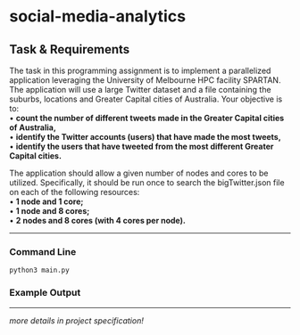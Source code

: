 # social-media-analytics
 
## Task & Requirements
The task in this programming assignment is to implement a parallelized application leveraging the University of Melbourne HPC facility SPARTAN. The application will use a large Twitter dataset and a file containing the suburbs, locations and Greater Capital cities of Australia. Your objective is to:\
• **count the number of different tweets made in the Greater Capital cities of Australia,**\
• **identify the Twitter accounts (users) that have made the most tweets,**\
• **identify the users that have tweeted from the most different Greater Capital cities.**

The application should allow a given number of nodes and cores to be utilized. Specifically, it should be run once to search the bigTwitter.json file on each of the following resources:\
• **1 node and 1 core;**\
• **1 node and 8 cores;**\
• **2 nodes and 8 cores (with 4 cores per node).**

***
### Command Line
`python3 main.py`
  
### Example Output

***
_more details in project specification!_
